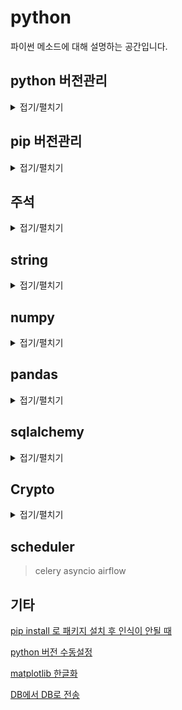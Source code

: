 # python
파이썬 메소드에 대해 설명하는 공간입니다.

## python 버전관리

<details>
<summary>접기/펼치기</summary>
<div markdown="1">

버전이 안맞아서 라이브러리가 실행이 안될 때

레포지토리 추가

    sudo add-apt-repository ppa:deadsnakes/ppa
레포지토리 업데이트

    sudo apt-get update
python설치

    sudo apt-get install python[version]
    sudo apt install python3-pip
버전 설정 1단계

    sudo update-alternatives --install /usr/bin/python3 python3 /usr/bin/python[version1] 1
    sudo update-alternatives --install /usr/bin/python3 python3 /usr/bin/python[version2] 2
버전 설정
    
    sudo update-alternatives --config python3
</div>
</details>

## pip 버전관리

<details>
<summary>접기/펼치기</summary>
<div markdown="1">
    
pip 패키지 설치 리스트 조회

    pip list

pip 패키지 설치 리스트 requirements.txt 파일로 생성

    pip freeze > requirements.txt
    
</div>
</details>

## 주석

<details>
<summary>접기/펼치기</summary>
<div markdown="1">

jupyter notebook에서 파이썬 라이브러리를 실행하다보면 정확하지 않은 메소드에 '?' 값을 붙여 실행했을 때 그 메소드의 설명을 볼 수 있다

우리가 함수를 만들 때도 그와같은 설정을 할 수 있는데 함수를 만들 때 다음과같이 선언하면 그런 설명을 붙일 수 있다.

    def sample_function(a):
        '''
        Args
          a: 매개변수 설명
        Returns
          반환값 설명
        '''

</div>
</details>

## string

<details>
<summary>접기/펼치기</summary>
<div markdown="1">

string을 통해 검색기능을 구현하면서 필요했던 라이브러리들이다

    ''.strip()
    ''.replace(' ', '')

</div>
</details>

## numpy

<details>
<summary>접기/펼치기</summary>
<div markdown="1">

[중복제거](https://github.com/bigstones/python/blob/master/code/numpy/%EC%A4%91%EB%B3%B5%EC%A0%9C%EA%B1%B0.py)
    
    import numpy as np
    np.unique([변수])

</div>
</details>
    
## pandas

<details>
<summary>접기/펼치기</summary>
<div markdown="1">

    import pandas as pd
    pd.mean #평균
    pd.std #표준편차
    pd.median #중앙값
    pd.var #분산

</div>
</details>

## sqlalchemy

<details>
<summary>접기/펼치기</summary>
<div markdown="1">

    pip install sqlalchemy
    or_() # or연산
    and_() # and연산

</div>
</details>

## Crypto

<details>
<summary>접기/펼치기</summary>
<div markdown="1">

[암호화](https://github.com/bigstones/python/blob/master/%5B99%5D%EB%82%B4%EB%B6%80_pycryptodome.py)

pycryptodome이 설치돼있어야 합니당

pip install pycryptodome으로 설치할 수 있습니다

    import base64
    import hashlib

    from Crypto import Random 
    from Crypto.Cipher import AES
    from Crypto.Protocol.KDF import PBKDF2

    random = 'sample_random'
    salt = 'sample_salt'


    BS = 16
    pad = lambda s: s + (BS - len(s) % BS) * chr(BS - len(s) % BS)
    unpad = lambda s: s[0:-s[-1]]
    key = PBKDF2(random, salt, 64, 1000)[:32]

    def get_private_key(random):
        kdf = PBKDF2(random, salt, 64, 1000)
        key = kdf[:32]
        return key

    def encrypt(raw, random):
        private_key = get_private_key(random)
        raw = pad(raw).encode('utf-8')
        iv = Random.new().read(AES.block_size)
        cipher = AES.new(private_key, AES.MODE_CBC, iv)
        return base64.b64encode(iv + cipher.encrypt(raw))

    def decrypt(enc, random):
        private_key = get_private_key(random)
        enc = base64.b64decode(enc)
        iv = enc[:16]
        cipher = AES.new(private_key, AES.MODE_CBC, iv)
        return unpad(cipher.decrypt(enc[16:]))

</div>
</details>

## scheduler
> celery
> asyncio
> airflow

## 기타


[pip install 로 패키지 설치 후 인식이 안될 때](https://github.com/bigstones/python/blob/master/module%20%EC%9D%B8%EC%8B%9D%EC%9D%B4%20%EC%95%88%EB%90%A0%20%EB%95%8C)

[python 버전 수동설정](https://github.com/bigstones/python/blob/master/python%20%EB%B2%84%EC%A0%84%20%EC%98%A4%EB%A5%98%20%EB%82%AC%EC%9D%84%20%EB%95%8C)

[matplotlib 한글화](https://github.com/bigstones/python/blob/master/Matplotlib%20%ED%95%9C%EA%B8%80%ED%99%94.ipynb)

[DB에서 DB로 전송](https://github.com/bigstones/python/blob/master/db_to_db.py)
